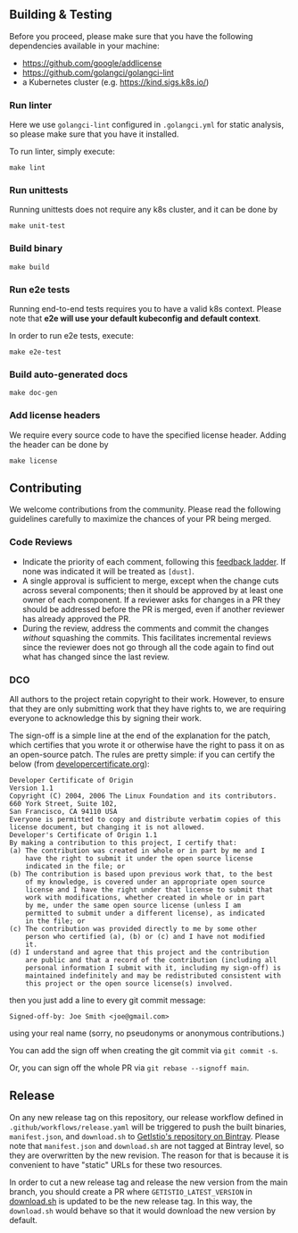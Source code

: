 ## Building & Testing

Before you proceed, please make sure that you have the following dependencies available in your machine:

- https://github.com/google/addlicense
- https://github.com/golangci/golangci-lint
- a Kubernetes cluster (e.g. https://kind.sigs.k8s.io/)


### Run linter

Here we use `golangci-lint` configured in `.golangci.yml` for static analysis, so please make sure that you have it installed.

To run linter, simply execute:

```
make lint
```

### Run unittests

Running unittests does not require any k8s cluster, and it can be done by

```
make unit-test
```

### Build binary

```
make build
```

### Run e2e tests

Running end-to-end tests requires you to have a valid k8s context. Please note that **e2e will use your default kubeconfig and default context**.

In order to run e2e tests, execute:

```
make e2e-test
```

### Build auto-generated docs

```
make doc-gen
```

### Add license headers

We require every source code to have the specified license header. Adding the header can be done by
```
make license
```

## Contributing

We welcome contributions from the community. Please read the following guidelines carefully to maximize the chances of your PR being merged.

### Code Reviews

* Indicate the priority of each comment, following this
  [feedback ladder](https://www.netlify.com/blog/2020/03/05/feedback-ladders-how-we-encode-code-reviews-at-netlify/).
  If none was indicated it will be treated as `[dust]`.
* A single approval is sufficient to merge, except when the change cuts
  across several components; then it should be approved by at least one owner
  of each component. If a reviewer asks for changes in a PR they should be
  addressed before the PR is merged, even if another reviewer has already
  approved the PR.
* During the review, address the comments and commit the changes _without_ squashing the commits.
  This facilitates incremental reviews since the reviewer does not go through all the code again to
  find out what has changed since the last review.

### DCO

All authors to the project retain copyright to their work.
However, to ensure that they are only submitting work that they have rights to,
we are requiring everyone to acknowledge this by signing their work.

The sign-off is a simple line at the end of the explanation for the
patch, which certifies that you wrote it or otherwise have the right to
pass it on as an open-source patch. The rules are pretty simple: if you
can certify the below (from
[developercertificate.org](https://developercertificate.org/)):

```
Developer Certificate of Origin
Version 1.1
Copyright (C) 2004, 2006 The Linux Foundation and its contributors.
660 York Street, Suite 102,
San Francisco, CA 94110 USA
Everyone is permitted to copy and distribute verbatim copies of this
license document, but changing it is not allowed.
Developer's Certificate of Origin 1.1
By making a contribution to this project, I certify that:
(a) The contribution was created in whole or in part by me and I
    have the right to submit it under the open source license
    indicated in the file; or
(b) The contribution is based upon previous work that, to the best
    of my knowledge, is covered under an appropriate open source
    license and I have the right under that license to submit that
    work with modifications, whether created in whole or in part
    by me, under the same open source license (unless I am
    permitted to submit under a different license), as indicated
    in the file; or
(c) The contribution was provided directly to me by some other
    person who certified (a), (b) or (c) and I have not modified
    it.
(d) I understand and agree that this project and the contribution
    are public and that a record of the contribution (including all
    personal information I submit with it, including my sign-off) is
    maintained indefinitely and may be redistributed consistent with
    this project or the open source license(s) involved.
```

then you just add a line to every git commit message:

    Signed-off-by: Joe Smith <joe@gmail.com>

using your real name (sorry, no pseudonyms or anonymous contributions.)

You can add the sign off when creating the git commit via `git commit -s`. 

Or, you can sign off the whole PR via `git rebase --signoff main`.


## Release

On any new release tag on this repository, our release workflow defined in `.github/workflows/release.yaml` 
will be triggered to push the built binaries, `manifest.json`, and `download.sh` to
[GetIstio's repository on Bintray](https://bintray.com/tetrate/getistio). Please note that `manifest.json` and `download.sh` are not tagged at Bintray level, 
so they are overwritten by the new revision. The reason for that is because it is convenient to have "static" URLs for these two resources.

In order to cut a new release tag and release the new version from the main branch, you should create a PR 
where `GETISTIO_LATEST_VERSION` in [download.sh](https://github.com/tetratelabs/getistio/blob/13c222fc020e35bd73ce8041c93294278971a226/download.sh#L5) is updated to be the new release tag. 
In this way, the `download.sh` would behave so that it would download the new version by default.
